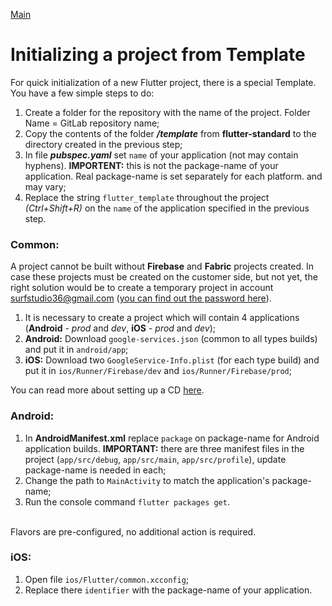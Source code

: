 [Main](../main.md)

# Initializing a project from Template

For quick initialization of a new Flutter project, there is a special
Template.
You have a few simple steps to do:

1. Create a folder for the repository with the name of the project. Folder Name =
GitLab repository name;
1. Copy the contents of the folder  ***/template*** from **flutter-standard** 
to the directory created in the previous step;
1. In file ***pubspec.yaml*** set `name` of your application (not
may contain hyphens). **IMPORTENT:** this is not the package-name of your application. 
Real package-name is set separately for each platform.
and may vary;
1. Replace the string `flutter_template` throughout the project *(Ctrl+Shift+R)*
 on the `name` of the application specified in the previous step.

### Common:

A project cannot be built without **Firebase** and **Fabric** projects created. 
In case these projects must be created on the customer side,
but not yet, the right solution would be to create a temporary project in
account surfstudio36@gmail.com ([you can find out the password here](https://docs.google.com/document/d/13BpXmgwBrbrliGxn80Mr70E2D3NIEdRcybpWLuHzzco/edit)).

1. It is necessary to create a project which will contain 4 applications
(**Android** - *prod* and *dev*, **iOS** - *prod* and *dev*);
1. **Android:** Download `google-services.json` (common to all types
builds) and put it in `android/app`;
1. **iOS:** Download two `GoogleService-Info.plist` (for each type
build) and put it in `ios/Runner/Firebase/dev` and `ios/Runner/Firebase/prod`;

You can read more about setting up a CD [here](./cd.md).

### Android:
1. In **AndroidManifest.xml** replace `package` on package-name for
Android application builds. **IMPORTANT:** there are three manifest files in the project
(`app/src/debug`, `app/src/main`, `app/src/profile`), update
package-name is needed in each;
1. Change the path to `MainActivity` to match the application's package-name;
1. Run the console command `flutter packages get`.

<br>Flavors are pre-configured, no additional action is required.

### iOS:
1. Open file `ios/Flutter/common.xcconfig`;
1. Replace there `identifier` with the package-name of your application.